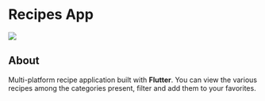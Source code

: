 # Recipes App

![](https://api.visitorbadge.io/api/VisitorHit?user=Hynsen-Tech/meals_app&repo=github-visitors-badge&countColor=%237B1E7A)

## About
Multi-platform recipe application built with **Flutter**. You can view the various recipes among the categories present, filter and add them to your favorites.

